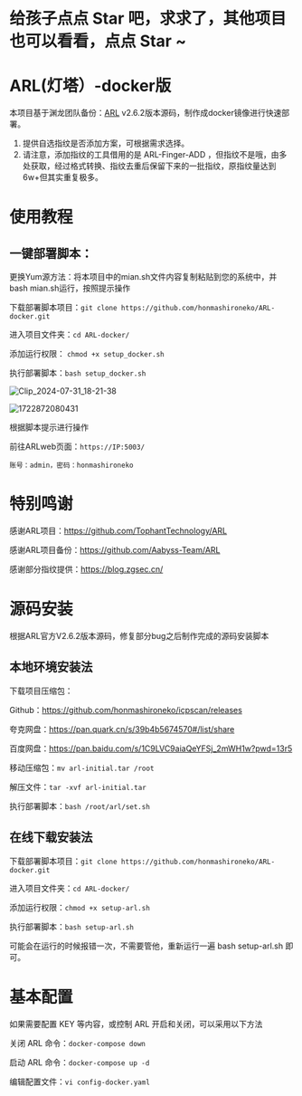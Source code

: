 # 给孩子点点 Star 吧，求求了，其他项目也可以看看，点点 Star ~

# ARL(灯塔）-docker版

本项目基于渊龙团队备份：[ARL](https://github.com/Aabyss-Team/ARL) v2.6.2版本源码，制作成docker镜像进行快速部署。

1.  提供自选指纹是否添加方案，可根据需求选择。
2.  请注意，添加指纹的工具借用的是 ARL-Finger-ADD ，但指纹不是哦，由多处获取，经过格式转换、指纹去重后保留下来的一批指纹，原指纹量达到6w+但其实重复极多。

# 使用教程

## 一键部署脚本：

更换Yum源方法：将本项目中的mian.sh文件内容复制粘贴到您的系统中，并bash mian.sh运行，按照提示操作

下载部署脚本项目：`git clone https://github.com/honmashironeko/ARL-docker.git`

进入项目文件夹：`cd ARL-docker/`

添加运行权限： `chmod +x setup_docker.sh`

执行部署脚本：`bash setup_docker.sh`

![Clip_2024-07-31_18-21-38](https://github.com/user-attachments/assets/53a11bbb-599c-453c-b302-45d4c63dcfb8)

![1722872080431](https://github.com/user-attachments/assets/8e9cc085-1c39-4d4a-b7f8-7cd290895f6a)


根据脚本提示进行操作

前往ARLweb页面：`https://IP:5003/`

`账号：admin，密码：honmashironeko`

# 特别鸣谢

感谢ARL项目：https://github.com/TophantTechnology/ARL

感谢ARL项目备份：https://github.com/Aabyss-Team/ARL

感谢部分指纹提供：https://blog.zgsec.cn/

# 源码安装

根据ARL官方V2.6.2版本源码，修复部分bug之后制作完成的源码安装脚本

## 本地环境安装法

下载项目压缩包：

Github：https://github.com/honmashironeko/icpscan/releases

夸克网盘：https://pan.quark.cn/s/39b4b5674570#/list/share

百度网盘：https://pan.baidu.com/s/1C9LVC9aiaQeYFSj_2mWH1w?pwd=13r5

移动压缩包：`mv arl-initial.tar /root`

解压文件：`tar -xvf arl-initial.tar`

执行部署脚本：`bash /root/arl/set.sh`

## 在线下载安装法

下载部署脚本项目：`git clone https://github.com/honmashironeko/ARL-docker.git`

进入项目文件夹：`cd ARL-docker/`

添加运行权限：`chmod +x setup-arl.sh`

执行部署脚本：`bash setup-arl.sh`

可能会在运行的时候报错一次，不需要管他，重新运行一遍 bash setup-arl.sh 即可。

# 基本配置

如果需要配置 KEY 等内容，或控制 ARL 开启和关闭，可以采用以下方法

关闭 ARL 命令：`docker-compose down`

启动 ARL 命令：`docker-compose up -d`

编辑配置文件：`vi config-docker.yaml`
